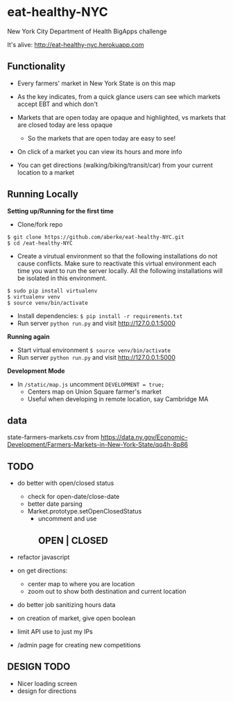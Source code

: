 eat-healthy-NYC
==============

New York City Department of Health BigApps challenge

It's alive: <http://eat-healthy-nyc.herokuapp.com>


Functionality
---

- Every farmers' market in New York State is on this map

- As the key indicates, from a quick glance users can see which markets accept EBT and which don't

- Markets that are open today are opaque and highlighted, vs markets that are closed today are less opaque
	- So the markets that are open today are easy to see!

- On click of a market you can view its hours and more info

- You can get directions (walking/biking/transit/car) from your current location to a market


Running Locally
---

**Setting up/Running for the first time**

* Clone/fork repo 

```
$ git clone https://github.com/aberke/eat-healthy-NYC.git
$ cd /eat-healthy-NYC
```

* Create a virutual environment so that the following installations do not cause conflicts.  Make sure to reactivate this virtual environment each time you want to run the server locally.  All the following installations will be isolated in this environment.

```
$ sudo pip install virtualenv
$ virtualenv venv
$ source venv/bin/activate
```

* Install dependencies: ```$ pip install -r requirements.txt```
* Run server ```python run.py``` and visit <http://127.0.0.1:5000>


**Running again**

* Start virtual environment ```$ source venv/bin/activate```
* Run server ```python run.py``` and visit <http://127.0.0.1:5000>


**Development Mode**

- In ```/static/map.js``` uncomment ```DEVELOPMENT = true;```
	- Centers map on Union Square farmer's market
	- Useful when developing in remote location, say Cambridge MA


data
---
state-farmers-markets.csv from https://data.ny.gov/Economic-Development/Farmers-Markets-in-New-York-State/qq4h-8p86


TODO
---

- do better with open/closed status
	- check for open-date/close-date
	- better date parsing
	- Market.prototype.setOpenClosedStatus
		- uncomment and use <h2 id='open-closed-title'>OPEN | CLOSED</h2>


- refactor javascript

- on get directions:
	- center map to where you are location
	- zoom out to show both destination and current location

- do better job sanitizing hours data
- on creation of market, give open boolean
- limit API use to just my IPs
- /admin page for creating new competitions


DESIGN TODO
---

- Nicer loading screen
- design for directions

































